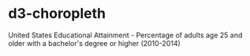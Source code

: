 # d3-choropleth
United States Educational Attainment - Percentage of adults age 25 and older with a bachelor's degree or higher (2010-2014)
